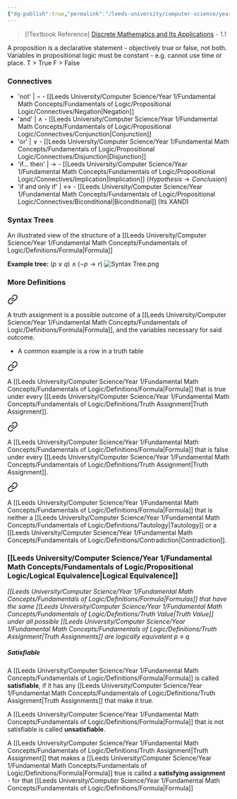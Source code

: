 ```yaml
---
{"dg-publish":true,"permalink":"/leeds-university/computer-science/year-1/fundamental-math-concepts/fundamentals-of-logic/propositional-logic/propositional-logic/"}
---
```


>[!Textbook Reference]
> [Discrete Mathematics and Its Applications](https://leeds.primo.exlibrisgroup.com/permalink/44LEE_INST/13rlbcs/alma991019654648905181) - 1.1

A proposition is a declarative statement - objectively true or false, not both.
Variables in propositional logic must be constant - e.g. cannot use time or place.
T > True
F > False
### Connectives
- 'not' | $\neg$  - [[Leeds University/Computer Science/Year 1/Fundamental Math Concepts/Fundamentals of Logic/Propositional Logic/Connectives/Negation\|Negation]]
- 'and' | $\land$ - [[Leeds University/Computer Science/Year 1/Fundamental Math Concepts/Fundamentals of Logic/Propositional Logic/Connectives/Conjunction\|Conjunction]]
- 'or' | $\lor$  - [[Leeds University/Computer Science/Year 1/Fundamental Math Concepts/Fundamentals of Logic/Propositional Logic/Connectives/Disjunction\|Disjunction]]
- 'if... then' | $\rightarrow$ - [[Leeds University/Computer Science/Year 1/Fundamental Math Concepts/Fundamentals of Logic/Propositional Logic/Connectives/Implication\|Implication]] \{$Hypothesis \rightarrow Conclusion$}
- 'if and only if' | $\leftrightarrow$ - [[Leeds University/Computer Science/Year 1/Fundamental Math Concepts/Fundamentals of Logic/Propositional Logic/Connectives/Biconditional\|Biconditional]] (Its XAND)

### Syntax Trees
An illustrated view of the structure of a [[Leeds University/Computer Science/Year 1/Fundamental Math Concepts/Fundamentals of Logic/Definitions/Formula\|Formula]]

**Example tree:** $( p \lor q) \land (\neg p \rightarrow r)$
![Syntax Tree.png](/img/user/Leeds%20University/Computer%20Science/Year%201/Fundamental%20Math%20Concepts/Fundamentals%20of%20Logic/Propositional%20Logic/Syntax%20Tree.png)
### More Definitions


<div class="transclusion internal-embed is-loaded"><a class="markdown-embed-link" href="/leeds-university/computer-science/year-1/fundamental-math-concepts/fundamentals-of-logic/definitions/truth-assignment/" aria-label="Open link"><svg xmlns="http://www.w3.org/2000/svg" width="24" height="24" viewBox="0 0 24 24" fill="none" stroke="currentColor" stroke-width="2" stroke-linecap="round" stroke-linejoin="round" class="svg-icon lucide-link"><path d="M10 13a5 5 0 0 0 7.54.54l3-3a5 5 0 0 0-7.07-7.07l-1.72 1.71"></path><path d="M14 11a5 5 0 0 0-7.54-.54l-3 3a5 5 0 0 0 7.07 7.07l1.71-1.71"></path></svg></a><div class="markdown-embed">




A truth assignment is a possible outcome of a [[Leeds University/Computer Science/Year 1/Fundamental Math Concepts/Fundamentals of Logic/Definitions/Formula\|Formula]], and the variables necessary for said outcome.
- A common example is a row in a truth table


</div></div>


<div class="transclusion internal-embed is-loaded"><a class="markdown-embed-link" href="/leeds-university/computer-science/year-1/fundamental-math-concepts/fundamentals-of-logic/definitions/tautology/" aria-label="Open link"><svg xmlns="http://www.w3.org/2000/svg" width="24" height="24" viewBox="0 0 24 24" fill="none" stroke="currentColor" stroke-width="2" stroke-linecap="round" stroke-linejoin="round" class="svg-icon lucide-link"><path d="M10 13a5 5 0 0 0 7.54.54l3-3a5 5 0 0 0-7.07-7.07l-1.72 1.71"></path><path d="M14 11a5 5 0 0 0-7.54-.54l-3 3a5 5 0 0 0 7.07 7.07l1.71-1.71"></path></svg></a><div class="markdown-embed">




A [[Leeds University/Computer Science/Year 1/Fundamental Math Concepts/Fundamentals of Logic/Definitions/Formula\|Formula]] that is true under every [[Leeds University/Computer Science/Year 1/Fundamental Math Concepts/Fundamentals of Logic/Definitions/Truth Assignment\|Truth Assignment]].

</div></div>


<div class="transclusion internal-embed is-loaded"><a class="markdown-embed-link" href="/leeds-university/computer-science/year-1/fundamental-math-concepts/fundamentals-of-logic/definitions/contradiction/" aria-label="Open link"><svg xmlns="http://www.w3.org/2000/svg" width="24" height="24" viewBox="0 0 24 24" fill="none" stroke="currentColor" stroke-width="2" stroke-linecap="round" stroke-linejoin="round" class="svg-icon lucide-link"><path d="M10 13a5 5 0 0 0 7.54.54l3-3a5 5 0 0 0-7.07-7.07l-1.72 1.71"></path><path d="M14 11a5 5 0 0 0-7.54-.54l-3 3a5 5 0 0 0 7.07 7.07l1.71-1.71"></path></svg></a><div class="markdown-embed">




A [[Leeds University/Computer Science/Year 1/Fundamental Math Concepts/Fundamentals of Logic/Definitions/Formula\|Formula]] that is false under every [[Leeds University/Computer Science/Year 1/Fundamental Math Concepts/Fundamentals of Logic/Definitions/Truth Assignment\|Truth Assignment]].

</div></div>


<div class="transclusion internal-embed is-loaded"><a class="markdown-embed-link" href="/leeds-university/computer-science/year-1/fundamental-math-concepts/fundamentals-of-logic/definitions/contingency/" aria-label="Open link"><svg xmlns="http://www.w3.org/2000/svg" width="24" height="24" viewBox="0 0 24 24" fill="none" stroke="currentColor" stroke-width="2" stroke-linecap="round" stroke-linejoin="round" class="svg-icon lucide-link"><path d="M10 13a5 5 0 0 0 7.54.54l3-3a5 5 0 0 0-7.07-7.07l-1.72 1.71"></path><path d="M14 11a5 5 0 0 0-7.54-.54l-3 3a5 5 0 0 0 7.07 7.07l1.71-1.71"></path></svg></a><div class="markdown-embed">




A [[Leeds University/Computer Science/Year 1/Fundamental Math Concepts/Fundamentals of Logic/Definitions/Formula\|Formula]] that is neither a [[Leeds University/Computer Science/Year 1/Fundamental Math Concepts/Fundamentals of Logic/Definitions/Tautology\|Tautology]] or a [[Leeds University/Computer Science/Year 1/Fundamental Math Concepts/Fundamentals of Logic/Definitions/Contradiction\|Contradiction]].

</div></div>


### [[Leeds University/Computer Science/Year 1/Fundamental Math Concepts/Fundamentals of Logic/Propositional Logic/Logical Equivalence\|Logical Equivalence]]
*[[Leeds University/Computer Science/Year 1/Fundamental Math Concepts/Fundamentals of Logic/Definitions/Formula\|Formulas]] that have the same [[Leeds University/Computer Science/Year 1/Fundamental Math Concepts/Fundamentals of Logic/Definitions/Truth Value\|Truth Value]] under all possible [[Leeds University/Computer Science/Year 1/Fundamental Math Concepts/Fundamentals of Logic/Definitions/Truth Assignment\|Truth Assignments]] are logically equivalent*
$p \equiv q$ 

##### Satisfiable
A [[Leeds University/Computer Science/Year 1/Fundamental Math Concepts/Fundamentals of Logic/Definitions/Formula\|Formula]] is called **satisfiable**, if it has any [[Leeds University/Computer Science/Year 1/Fundamental Math Concepts/Fundamentals of Logic/Definitions/Truth Assignment\|Truth Assignments]] that make it true.

A [[Leeds University/Computer Science/Year 1/Fundamental Math Concepts/Fundamentals of Logic/Definitions/Formula\|Formula]] that is not satisfiable is called **unsatisfiable**.

A [[Leeds University/Computer Science/Year 1/Fundamental Math Concepts/Fundamentals of Logic/Definitions/Truth Assignment\|Truth Assignment]] that makes a [[Leeds University/Computer Science/Year 1/Fundamental Math Concepts/Fundamentals of Logic/Definitions/Formula\|Formula]] true is called a **satisfying assignment** - for that [[Leeds University/Computer Science/Year 1/Fundamental Math Concepts/Fundamentals of Logic/Definitions/Formula\|Formula]]
